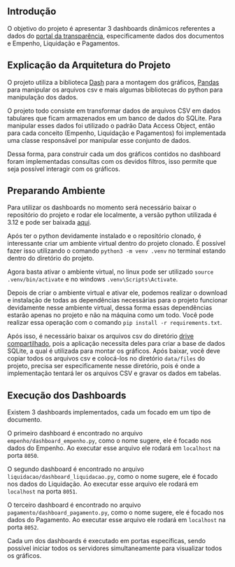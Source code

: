 ## Introdução

O objetivo do projeto é apresentar 3 dashboards dinâmicos referentes a dados do [portal da transparência](https://portaldatransparencia.gov.br/download-de-dados/despesas),
especificamente dados dos documentos e Empenho, Liquidação e Pagamentos.

## Explicação da Arquitetura do Projeto

O projeto utiliza a biblioteca [Dash](https://dash.plotly.com/) para a montagem dos gráficos, [Pandas](https://pandas.pydata.org/)
para manipular os arquivos csv e mais algumas bibliotecas do python para manipulação dos dados.

O projeto todo consiste em transformar dados de arquivos CSV em dados tabulares que ficam armazenados em um
banco de dados do SQLite. Para manipular esses dados foi utilizado o padrão Data Access Object, então para cada
conceito (Empenho, Liquidação e Pagamentos) foi implementada uma classe responsável por manipular esse conjunto de dados.

Dessa forma, para construir cada um dos gráficos contidos no dashboard foram implementadas consultas com os devidos filtros,
isso permite que seja possível interagir com os gráficos.

## Preparando Ambiente

Para utilizar os dashboards no momento será necessário baixar o repositório do projeto e rodar ele localmente,
a versão python utilizada é 3.12 e pode ser baixada [aqui](https://www.python.org/downloads/release/python-3120/).

Após ter o python devidamente instalado e o repositório clonado, é interessante criar um ambiente virtual dentro do projeto
clonado. É possível fazer isso utilizando o comando `python3 -m venv .venv` no terminal estando dentro do diretório
do projeto.

Agora basta ativar o ambiente virtual, no linux pode ser utilizado `source .venv/bin/activate` e no windows
`.venv\Scripts\Activate`.

Depois de criar o ambiente virtual e ativar ele, podemos realizar o download e instalação de todas as dependências necessárias para o
projeto funcionar devidamente nesse ambiente virtual, dessa forma essas dependências estarão apenas no projeto e não na máquina
como um todo. Você pode realizar essa operação com o comando `pip install -r requirements.txt`.

Após isso, é necessário baixar os arquivos csv do diretório [drive compartilhado](https://drive.google.com/drive/folders/13JRM_bCID2-QlthrAvUbL9VjLdP2VVTt?usp=sharing), pois a aplicação necessita
deles para criar a base de dados SQLite, a qual é utilizada para montar os gráficos. Após baixar, você deve copiar todos os arquivos
csv e colocá-los no diretório `data/files` do projeto, precisa ser especificamente nesse diretório, pois é onde a implementação
tentará ler os arquivos CSV e gravar os dados em tabelas.

## Execução dos Dashboards

Existem 3 dashboards implementados, cada um focado em um tipo de documento. 

O primeiro dashboard é encontrado no arquivo `empenho/dashboard_empenho.py`, como o nome sugere, ele
é focado nos dados do Empenho. Ao executar esse arquivo ele rodará em `localhost` na porta `8050`.

O segundo dashboard é encontrado no arquivo `liquidacao/dashboard_liquidacao.py`, como o nome sugere, ele
é focado nos dados do Liquidação. Ao executar esse arquivo ele rodará em `localhost` na porta `8051`.

O terceiro dashboard é encontrado no arquivo `pagamento/dashboard_pagamento.py`, como o nome sugere, ele
é focado nos dados do Pagamento. Ao executar esse arquivo ele rodará em `localhost` na porta `8052`.

Cada um dos dashboards é executado em portas específicas, sendo possível iniciar todos os servidores
simultaneamente para visualizar todos os gráficos.